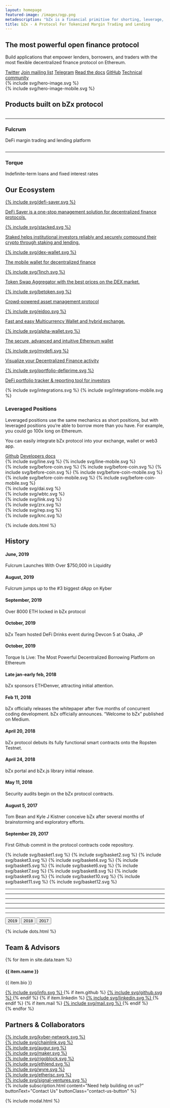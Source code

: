 ```yaml
---
layout: homepage
featured-image: /images/ogp.png
metadescription: "bZx is a financial primitive for shorting, leverage, borrowing, and lending that empowers decentralized, efficient, and rent-free blockchain applications."
title: bZx - A Protocol For Tokenized Margin Trading and Lending
---
```


<section class="text-center color-primary">
    <div class="container container-md">
        <h1 class="fs-46 fs-sm-32 fw-800 lh-120 mt-40 mb-30 fs-sm-32 color-black">The most powerful open finance protocol</h1>
    </div>
    <div class="container container-lg">
        <p class="fs-20 fs-sm-13 lh-160 ">Build applications that empower lenders, borrowers, and traders with the most flexible decentralized finance protocol on Ethereum.</p>
    </div>
</section>

<section class="mt-40 bg-wave text-center">
    <div class="buttons-wrapper container container-md d-flex f-wrap j-content-sb px-65 px-xs-15">
        <a href="{{ site.data.social-icons.twitter.url }}" class="button button-primary button-lg d-flex j-content-center mb-10">Twitter</a>
        <a href="#" class="button button-primary button-lg d-flex j-content-center mb-10 join-mailing-list">Join mailing list</a>
        <a href="{{ site.data.social-icons.telegram.url }}" class="button button-primary button-lg d-flex j-content-center mb-10">Telegram</a>
        <a href="https://docs.bzx.network/" class="button button-primary button-lg d-flex j-content-center mb-10">Read the docs</a>
        <a href="{{ site.data.social-icons.github.url }}" class="button button-primary button-lg d-flex j-content-center mb-10">GitHub</a>
        <a href="{{ site.data.social-icons.discord.url }}" class="button button-primary button-lg d-flex j-content-center mb-10">Technical community</a>
    </div>
    <div class="mt-xl-r-120 mx-auto mw-100 hidden-xs container-xl">
    {% include svg/hero-image.svg %}
    </div>
    {% include svg/hero-image-mobile.svg %}

</section>

<section class="text-center pt-55 pt-xs-45 pb-80 pb-xs-30 bg-tertiary">
    <div class="container container-lg p-relative before-product-protocol">
        <h2 class="fs-32 fs-sm-24 lh-140 fw-700 color-white mb-45">Products built on bZx protocol</h2>
        <div class="d-flex j-content-sb j-md-content-sa f-wrap">
            <div class="product-protocol">
                <div class="item">
                    <a href="https://fulcrum.trade">  
                        <img data-src="/images/carousel/fulcrum.jpg" class="lazyload item-img">
                    </a>
                    <hr />
                    <h3 class="fs-24 fs-sm-20 fw-700 lh-160 mb-15 mb-xs-0">Fulcrum</h3>
                    <p class="lh-160">DeFi margin trading and lending platform</p>
                </div>
            </div>
            <div class="product-protocol">
                <div class="item">
                    <a href="https://torque.loans">
                        <img data-src="/images/carousel/torque.jpg" class="lazyload item-img">
                    </a>
                    <hr />
                    <h3 class="fs-24 fs-sm-20 fw-700 lh-160 mb-15 mb-xs-0">Torque</h3>
                    <p class="lh-160">Indefinite-term loans and fixed interest rates</p>
                </div>
            </div>
        </div>
    </div>
</section>

<section class="bg-tertiary color-white p-relative svg-integration overflow">
    <div class="container container-xl before-integraion after-integraion pb-445 pb-xs-0 z-index-2">
        <h2 class="fs-32 fs-sm-24 lh-140 fw-700 text-center mb-45">Our Ecosystem</h2>
        <div class="d-flex f-wrap j-content-sb j-md-content-sa">
          <div class="wrap-integrations">
                <div class="item-integrations">
                    <div class="circle top left"></div>
                    <div class="circle bottom left"></div>
                    <div class="circle top right"></div>
                    <div class="circle bottom right z-index-2"></div>  
                    <a href="https://defisaver.com/">
                    {% include svg/defi-saver.svg %}
                    <p>DeFi Saver is a one-stop management solution for decentralized finance protocols.</p>
                    </a>
                </div>
            </div>
            <div class="wrap-integrations">
                <div class="item-integrations">
                <div class="circle top left"></div>
                <div class="circle bottom left"></div>
                <div class="circle top right"></div>
                <div class="circle bottom right z-index-2"></div>
                <a href="https://staked.us/">
                {% include svg/stacked.svg %}
                <p>Staked helps institutional investors reliably and securely compound their crypto through staking and lending.</p>
                </a>
                </div>
            </div>
            <div class="wrap-integrations">
                <div class="item-integrations">
                <div class="circle top left"></div>
                <div class="circle bottom left"></div>
                <div class="circle top right"></div>
                <div class="circle bottom right z-index-2"></div>
                <a href="https://dexwallet.io">
                {% include svg/dex-wallet.svg %}
                <p>The mobile wallet for decentralized finance</p>
                </a>
                </div>
            </div>
            <div class="wrap-integrations">
                <div class="item-integrations">
                    <div class="circle top left"></div>
                    <div class="circle bottom left"></div>
                    <div class="circle top right"></div>
                    <div class="circle bottom right z-index-2"></div>
                    <a href="https://1inch.exchange/">
                    {% include svg/1inch.svg %}
                    <p>Token Swap Aggregator with the best prices on the DEX market.</p>
                    </a>
                </div>
            </div>
            <div class="wrap-integrations">
                <div class="item-integrations">
                    <div class="circle top left"></div>
                    <div class="circle bottom left"></div>
                    <div class="circle top right"></div>
                    <div class="circle bottom right z-index-2"></div>
                    <a href="https://betoken.fund/">
                    {% include svg/betoken.svg %}
                    <p>Crowd-powered asset management protocol</p>
                    </a>
                </div>
            </div>
            <div class="wrap-integrations">
                <div class="item-integrations">
                <div class="circle top left"></div>
                <div class="circle bottom left"></div>
                <div class="circle top right"></div>
                <div class="circle bottom right z-index-2"></div>
                <a href="https://eidoo.io/">
                {% include svg/eidoo.svg %}
                <p>Fast and easy Multicurrency Wallet and hybrid exchange.</p>
                </a>
                </div>
            </div>
            <div class="wrap-integrations">
                <div class="item-integrations">
                <div class="circle top left"></div>
                <div class="circle bottom left"></div>
                <div class="circle top right"></div>
                <div class="circle bottom right z-index-2"></div>
                <a href="https://alphawallet.com/">
                {% include svg/alpha-wallet.svg %}
                <p>The secure, advanced and intuitive Ethereum wallet</p>
                </a>
                </div>
            </div>
            <div class="wrap-integrations">
                <div class="item-integrations">
                <div class="circle top left"></div>
                <div class="circle bottom left"></div>
                <div class="circle top right"></div>
                <div class="circle bottom right z-index-2"></div>
                <a href="https://mydefi.org/">
                {% include svg/mydefi.svg %}
                <p>Visualize your Decentralized Finance activity</p>
                </a>
                </div>
            </div>
            <div class="wrap-integrations">
                <div class="item-integrations">
                <div class="circle top left"></div>
                <div class="circle bottom left"></div>
                <div class="circle top right"></div>
                <div class="circle bottom right z-index-2"></div>
                <a href="https://portfolio.defiprime.com/">
                {% include svg/portfolio-defiprime.svg %}
                <p>DeFi portfolio tracker & reporting tool for investors</p>
                </a>
                </div>
            </div>
        </div>
    </div>
    <div class="integrations-svg-wrapper">    
        {% include svg/integrations.svg %}
        {% include svg/integrations-mobile.svg %}
        <script>
            function integrationsResizer(){
                var integrationsSVG = document.querySelector(".integrations-svg-wrapper > svg.desktop");
                var newHeight = window.innerWidth * 490/1440;
                if (newHeight < 490)
                    integrationsSVG.setAttribute("height", `${newHeight}px`);
            };
            integrationsResizer();
            window.addEventListener("resize", integrationsResizer);

        </script>
    </div>
</section>

<section class="text-center bg-primary color-white pt-55 pt-xs-35 mt-xs-r-5 pb-40 p-relative">
    <div class="container container-xs">
        <h2 id="how-it-works" class="fs-32 fs-sm-24 lh-140 fw-700 text-center mb-45">Why Is Decentralized Margin Trading Better?</h2>
    </div>
    <div class="container container-xl">
        <div class="d-flex j-content-sb j-md-content-sa j-sm-content-center j-xs-content-center f-wrap px-50 px-xs-40">
            <div class="mw-px-280 mb-xs-40">
                {% include svg/minimal-risk.svg %}
                <h3 class="fs-24 fs-sm-20 lh-160 mb-15">Minimal Risk</h3>
                <p class="fs-14 fs-sm-10 lh-160">Whether you’re a lender or borrower, you stay in control of your keys. Never worry about exchanges getting hacked or stealing your funds. bZx smart contracts  passed a <a class="color-tertiary" href="https://github.com/mattdf/audits/blob/master/bZx/bzx-audit.pdf">successful audit</a> by ZK Labs.</p>
            </div>
            <div class="mw-px-280 mb-xs-40">
                {% include svg/passive-income.svg %}
                <h3 class="fs-24 fs-sm-20 lh-160 mb-15">Passive Income</h3>
                <p class="fs-14 fs-sm-10 lh-160">Make money with the assets you already hold in your wallet without giving up control of them. Interest rates on margin loans are often much higher than traditional loans while being far safer.</p>
            </div>
            <div class="mw-px-280 mb-xs-40 mt-md-40">
                {% include svg/lower-fees.svg %}
                <h3 class="fs-24 fs-sm-20 lh-160 mb-15">Lower Fees</h3>
                <p class="fs-14 fs-sm-10 lh-160">Traders on centralized exchanges pay higher interest rates to compensate lenders for the risk of the exchange getting hacked. Decentralized margin lending makes trading more affordable.</p>
            </div>
        </div>
    </div>
</section>

<section class="safer-section text-center bg-primary color-white p-relative overflow-xl" id="visible-insured">
    <div class="container container-md pt-55 pt-xs-0 p-relative z-index-2">
        <h3 class="fs-24 fs-sm-20 fw-700 lh-160 lh-xs-150 mb-15 color-tertiary">Insured with the bZx guarantee fund</h3>
        <p class="lh-160 mb-30">bZx pools loans together in a decentralized clearinghouse. Lenders can lend to a whole pool of people, averaging risk across many borrowers, allowing for a more predictable income stream. All bZx loans are insured with the bZx guarantee fund.</p>
        <a href="/blog/governance-is-powerful-capturing-value-with-bzrx" class="button button-primary button-sm d-flex j-content-center m-auto">Read more</a>
    </div>
    <div class="p-relative svg-insured mt-r-90 mt-xs-60 mb-40 mb-xs-20">
        {% include svg/insured.svg %}
        {% include svg/insured-mobile.svg %}        
    </div>
    <div class="p-relative before-smoke">
        <div class="p-relative smoking-tube overflow-x visible-lg">
            {% include svg/smoking-tube.svg %}
            <canvas id="safer-smoke" ></canvas>
        </div>
        <div id="visible-wheel">
            {% include svg/wheel.svg %}
        </div>
    </div>
    <div class="p-relative mb-20 mb-xs-0 mt-r-180 mt-xs-100" id="visible-token">    
            <div class="container container-xs mb-60 mb-xs-10 mt-lg-r-90 mt-xs-20 p-relative opacity-trumpet">
            <h3 class="fs-24 fs-sm-20 fw-700 lh-160 lh-xs-150 mb-30 color-tertiary">BZRX Governance Token </h3>
            <p class="lh-160 mb-25">The BZRX token is used by relays to collect trading fees. Token holders decide how to upgrade the bZx protocol.</p>
            <a href="/blog/governance-is-powerful-capturing-value-with-bzrx" class="button button-primary button-sm d-flex j-content-center m-auto">Read more</a>
        </div>    
        <div class="token-svg-wrapper">
            {% include svg/token.svg %}
            {% include svg/token-mobile.svg %}   
            <script>
                function tokenResizer(){
                    var tokenSVG = document.querySelector(".token-svg-wrapper > svg.desktop");
                    var newHeight = window.innerWidth * 561/1440;
                    if (newHeight < 561)
                        tokenSVG.setAttribute("height", `${newHeight}px`);
                };
                tokenResizer();
                window.addEventListener("resize", tokenResizer);

            </script>
        </div>


    </div>
</section>

{% include dots.html %}

<section class="text-center color-white p-relative bg-secondary bt-20 bt-xs-14 bt-secondary pt-40 overflow-x-xl" id="visible-long">
    <div class="container container-xs pb-xs-35 p-relative z-index-2">
        <h2 class="fs-32 fs-sm-24 lh-140 fw-700 text-center mb-25">How bZx Margin Trading Works</h2>
        <h3 class="fs-24 fs-sm-20 fw-700 lh-160 lh-xs-150 mb-15 color-tertiary">Long Positions</h3>
        <p class="lh-160 mb-25">Taking a long position involves a simple swapping of one asset for another. For example, you could swap DAI for ETH because you think ETH will go up in value faster than DAI.</p>
        <a href="https://fulcrum.trade" class="button button-primary button-xl d-flex j-content-center m-auto">Try 4x long on fulcrum</a>
    </div>
    <div class="long-svg-wrapper">
        {% include svg/long-positions.svg %}    
    </div>
    {% include svg/long-positions-mobile.svg %}
</section>

{% include dots.html %}

<section class="text-center bg-primary color-white pb-80 pb-xs-20 p-relative overflow-x-xl" id="visible-short">
    <div class="container container-xs pt-140 pt-xs-90 pb-500 pb-xs-30 p-relative z-index-2">
        <h3 class="fs-24 fs-sm-20 fw-700 lh-160 lh-xs-150 mb-15 color-tertiary">Short Positions</h3>
        <p class="lh-160 mb-25  fs-sm-12">Taking a short position is more complicated. A short position is betting that something will go down over time. Short positions require escrow, leverage, and margin calls.</p>
        <a href="https://fulcrum.trade" class="button button-primary button-xl d-flex j-content-center m-auto">Try 4x short on fulcrum</a>
    </div>
    <div class="short-positions-svg-wrapper">
        {% include svg/short-positions.svg %}
        {% include svg/short-positions-mobile.svg %}
    </div>
    <script>
        function shortPositionsResizer(){
            var shortPositionsSVG = document.querySelector(".short-positions-svg-wrapper > svg.desktop");
            var newHeight = window.innerWidth * 768/944;
            if (newHeight < 768)
                shortPositionsSVG.setAttribute("height", `${newHeight}px`);
        };
        shortPositionsResizer();
        window.addEventListener("resize", shortPositionsResizer);
    </script>
    <div class="container container-md px-65 px-xs-15 mb-45">
        <h3 class="fs-24 fs-sm-20 fw-700 lh-160 lh-xs-150 mb-15 color-tertiary">Leveraged Positions</h3>
        <p class="lh-160 mb-15 fs-sm-12">Leveraged positions use the same mechanics as short positions, but with leveraged positions you’re able to borrow more than you have. For example, you could go 100x long on Ethereum. </p>
        <p class="lh-160 mb-20 fs-sm-12">You can easily integrate bZx protocol into your exchange, wallet or web3 app. </p>
        <a href="{{ site.data.social-icons.github.url}}" class="button button-primary button-md mx-15 d-inline-block">Github</a>
        <a href="https://docs.bzx.network/" class="button button-primary button-md mx-15 d-inline-block">Developers docs</a>
    </div>
    <div>
        {% include svg/line.svg %}
        {% include svg/line-mobile.svg %}
        <div class="d-flex j-content-sb m-auto container-before-coin">
            {% include svg/before-coin.svg %}
            {% include svg/before-coin.svg %}
            {% include svg/before-coin.svg %}
            {% include svg/before-coin-mobile.svg %}
            {% include svg/before-coin-mobile.svg %}
            {% include svg/before-coin-mobile.svg %}
        </div>
        <div class="d-flex j-content-center f-wrap m-auto mw-lg-px-400">
            <div class="container-coin">
                <div class="circle top left"></div>
                <div class="circle bottom left"></div>
                <div class="circle top right"></div>
                <div class="circle bottom right"></div>
                <div class="item-coin">
                    <div class="coin">
                        {% include svg/dai.svg %}
                    </div>
                </div>
            </div>
            <div class="container-coin">
                <div class="circle top left"></div>
                <div class="circle bottom left"></div>
                <div class="circle top right"></div>
                <div class="circle bottom right"></div>
                <div class="item-coin">
                    <div class="coin">
                        {% include svg/wbtc.svg %}
                    </div>
                </div>
            </div>
            <div class="container-coin">
                <div class="circle top left"></div>
                <div class="circle bottom left"></div>
                <div class="circle top right"></div>
                <div class="circle bottom right"></div>
                <div class="item-coin">
                    <div class="coin">
                        {% include svg/link.svg %}
                    </div>
                </div>
            </div>
            <div class="container-coin container-coin-dark">
                <div class="circle top left"></div>
                <div class="circle bottom left"></div>
                <div class="circle top right"></div>
                <div class="circle bottom right"></div>
                <div class="item-coin">
                    <div class="coin">
                        {% include svg/zrx.svg %}
                    </div>
                </div>
            </div>
            <div class="container-coin container-coin-dark">
                <div class="circle top left"></div>
                <div class="circle bottom left"></div>
                <div class="circle top right"></div>
                <div class="circle bottom right"></div>
                <div class="item-coin">
                    <div class="coin">
                        {% include svg/rep.svg %}
                    </div>
                </div>
            </div>
            <div class="container-coin container-coin-dark">
                <div class="circle top left"></div>
                <div class="circle bottom left"></div>
                <div class="circle top right"></div>
                <div class="circle bottom right"></div>
                <div class="item-coin">
                    <div class="coin">
                        {% include svg/knc.svg %}
                    </div>
                </div>
            </div>
        </div>
    </div>
</section>

{% include dots.html %}
<section class="text-center pt-55 pt-xs-30 overflow-x" id="history-section">
    <div class="container container-xl pb-xs-55">
    <h2 id="history" class="fs-32 fs-sm-24 lh-140 fw-700 text-center mb-50 mb-xs-40 color-primary">History</h2>
        <div id="2019" class="tabcontent active">
          <div class="container-tabs d-flex j-content-sb">
              <div class="item-tabs mb-60 mb-xs-50">
                  <h4 class="fs-22 fs-sm-18 fw-700 lh-150 color-secondary mb-10">June, 2019</h4>
                  <p class="fs-14 fs-sm-11 lh-160 color-primary mb-xs-15">Fulcrum Launches With Over $750,000 in Liquidity</p>
              </div>
              <div class="item-tabs mb-60 mb-xs-50">
                  <h4 class="fs-22 fs-sm-18 fw-700 lh-150 color-secondary mb-10">August, 2019</h4>
                  <p class="fs-14 fs-sm-11 lh-160 color-primary mb-xs-15">Fulcrum jumps up to the #3 biggest dApp on Kyber</p>
              </div>
              <div class="item-tabs mb-60 mb-xs-50">
                  <h4 class="fs-22 fs-sm-18 fw-700 lh-150 color-secondary mb-10">September, 2019</h4>
                  <p class="fs-14 fs-sm-11 lh-160 color-primary mb-xs-15">Over 8000 ETH locked in bZx protocol</p>
              </div>
          </div>
          <div class="container-tabs d-flex j-content-center">
              <div class="item-tabs mb-90 mb-xs-50 px-25">
                  <h4 class="fs-22 fs-sm-18 fw-700 lh-150 color-secondary mb-10">October, 2019</h4>
                  <p class="fs-14 fs-sm-11 lh-160 color-primary">bZx Team hosted DeFi Drinks event during Devcon 5 at Osaka, JP</p>
              </div>
              <div class="item-tabs mb-90 mb-xs-50 px-25">
                  <h4 class="fs-22 fs-sm-18 fw-700 lh-150 color-secondary mb-10">October, 2019</h4>
                  <p class="fs-14 fs-sm-11 lh-160 color-primary">Torque Is Live: The Most Powerful Decentralized Borrowing Platform on Ethereum</p>
              </div>
          </div>
        </div>
        <div id="2018" class="tabcontent">
            <div class="container-tabs d-flex j-content-sb">
                <div class="item-tabs mb-60 mb-xs-50">
                    <h4 class="fs-22 fs-sm-18 fw-700 lh-150 color-secondary mb-10">Late jan-early feb, 2018</h4>
                    <p class="fs-14 fs-sm-11 lh-160 color-primary mb-xs-15">bZx sponsors ETHDenver, attracting initial attention.</p>
                </div>
                <div class="item-tabs mb-60 mb-xs-50">
                    <h4 class="fs-22 fs-sm-18 fw-700 lh-150 color-secondary mb-10">Feb 11, 2018</h4>
                    <p class="fs-14 fs-sm-11 lh-160 color-primary mb-xs-15">bZx officially releases the whitepaper after five months of concurrent coding development. bZx officially announces. “Welcome to bZx” published on Medium.</p>
                </div>
                <div class="item-tabs mb-60 mb-xs-50">
                    <h4 class="fs-22 fs-sm-18 fw-700 lh-150 color-secondary mb-10">April 20, 2018</h4>
                    <p class="fs-14 fs-sm-11 lh-160 color-primary mb-xs-15">bZx protocol debuts its fully functional smart contracts onto the Ropsten Testnet.</p>
                </div>
            </div>
            <div class="container-tabs d-flex j-content-center">
                <div class="item-tabs mb-90 mb-xs-50 px-25">
                    <h4 class="fs-22 fs-sm-18 fw-700 lh-150 color-secondary mb-10">April 24, 2018</h4>
                    <p class="fs-14 fs-sm-11 lh-160 color-primary">bZx portal and bZx.js library initial release.</p>
                </div>
                <div class="item-tabs mb-90 mb-xs-50 px-25">
                    <h4 class="fs-22 fs-sm-18 fw-700 lh-150 color-secondary mb-10">May 11, 2018</h4>
                    <p class="fs-14 fs-sm-11 lh-160 color-primary">Security audits begin on the bZx protocol contracts.</p>
                </div>
            </div>
        </div>
        <div id="2017" class="tabcontent">
            <div class="container-tabs d-flex j-content-sb"></div>
            <div class="container-tabs d-flex j-content-center">
                <div class="item-tabs mb-90 mb-xs-50 px-25">
                    <h4 class="fs-22 fs-sm-18 fw-700 lh-150 color-secondary mb-10">August 5, 2017</h4>
                    <p class="fs- fs-sm-11 lh-160 color-primary mb-xs-15">Tom Bean and Kyle J Kistner conceive bZx after several months of brainstorming and exploratory efforts.</p>
                </div>
                <div class="item-tabs mb-90 mb-xs-50 px-25">
                    <h4 class="fs-22 fs-sm-18 fw-700 lh-150 color-secondary mb-10">September 29, 2017</h4>
                    <p class="fs-14 fs-sm-11 lh-160 color-primary mb-xs-15">First Github commit in the protocol contracts code repository.</p>
                </div>
            </div>
        </div>
        <div class="mb-r-25 hidden-xs">
            {% include svg/basket1.svg  %}
            {% include svg/basket2.svg  %}
            {% include svg/basket3.svg  %}
            {% include svg/basket4.svg  %}
            {% include svg/basket5.svg  %}
            {% include svg/basket6.svg  %}
            {% include svg/basket7.svg  %}
            {% include svg/basket8.svg  %}
            {% include svg/basket9.svg  %}
            {% include svg/basket10.svg %}
            {% include svg/basket11.svg %}
            {% include svg/basket12.svg %}
        </div>
    </div>
    <div>
        <hr class="bt-1 bt-primary m-0" />
        <hr class="bt-6 bt-white m-0" />
        <hr class="bt-1 bt-primary m-0" />
        <hr class="bt-2 bt-tertiary m-0" />
        <hr class="bt-1 bt-primary m-0" />
        <hr class="bt-6 bt-white m-0" />
    </div>
    <div class="tab">
        <div class="buttons-tabs">
            <button class="tablinks active" data-year="2019" id="button2019">2019</button>
            <button class="tablinks" data-year="2018"  id="button2018">2018</button>
            <button class="tablinks" data-year="2017" id="button2017">2017</button>
        </div>
    </div>
</section>

{% include dots.html %}

<section class="bg-primary wrapper-team pt-35 pb-80 overflow">
    <h2 id="team" class="fs-32 fs-sm-24 lh-140 fw-700 mb-35 mb-xs-20 color-white text-center">Team & Advisors</h2>
    <div class="container d-flex j-content-sb container-team p-relative">
        {% for item in site.data.team %}
            <div class="item-team d-flex flex-d-c flex-xs-d-r">
                <div class="wrapper-img-team">
                    <img data-src="{{ item.image }}" class="lazyload img-team">
                </div>
                <div>
                    <h4 class="fs-22 fs-sm-18 lh-150 color-primary mb-5">{{ item.name }}</h4>
                    <p class="fs-14 fs-sm-12 lh-180 mb-15">{{ item.bio }}</p>
                    <div class="icon-media d-flex">
                        <a href="#" class="info" data-name="{{ item.name }}" data-bio="{{ item.bio }}" data-info="{{ item.info }}">
                            {% include svg/info.svg %}
                        </a>
                        {% if  item.github %}
                        <a href="{{ item.github }}" target="_blank">
                            {% include svg/github.svg %}
                        </a>
                        {% endif %}
                        {% if  item.linkedin %}
                        <a href="{{ item.linkedin }}"  target="_blank">
                            {% include svg/linkedin.svg %}
                        </a>
                        {% endif %}
                        {% if  item.mail %}
                        <a href="mailto:{{ item.mail }}" target="_blank">
                            {% include svg/mail.svg %}
                        </a>
                        {% endif %}
                    </div>
                </div>
            </div>
        {% endfor %}
        <div class="after-team">
            <div class="circle top left"></div>
            <div class="circle bottom left"></div>
            <div class="circle top right"></div>
            <div class="circle bottom right"></div>
        </div>
    </div>
    <h2 class="fs-32 fs-sm-24 lh-140 fw-700 color-white text-center mt-70 mt-xs-40 mb-40">Partners & Collaborators</h2>
    <div class="container container-xl d-flex f-wrap j-content-sb a-items-center pb-60 px-50 px-xs-15">
        <div class="item-partners">
            <a href="https://kyber.network/">
            {% include svg/kyber-network.svg %}
            </a>
        </div>
        <div class="item-partners">
          <a href="https://chain.link/">
            {% include svg/chainlink.svg %}
            </a>
        </div>
        <div class="item-partners">
            <a href="https://www.augur.net/">
            {% include svg/augur.svg %}
            </a>
        </div>
        <div class="item-partners">
            <a href="https://makerdao.com/">
            {% include svg/maker.svg %}
            </a>
        </div>
        <div class="item-partners">
            <a href="https://rigoblock.com/">
            {% include svg/rigoblock.svg %}
            </a>
        </div>
        <div class="item-partners">
            <a href="https://ethlend.io/">
            {% include svg/ethlend.svg %}
            </a>
        </div>
        <div class="item-partners">
            <a href="https://www.sendwyre.com/">
            {% include svg/wyre.svg %}
            </a>
        </div>
        <div class="item-partners">
            <a href="https://etherisc.com/">
            {% include svg/etherisc.svg %}
            </a>
        </div>
        <div class="item-partners">
            <a href="https://signal.vc/">
            {% include svg/signal-ventures.svg %}
            </a>
        </div>
    </div>
</section>
<section class="wrapper-subscription">
    {% include subscription.html content="Need help building on us?" buttonText="Contact Us" buttonClass="contact-us-button" %}
</section>

{% include modal.html %}


<script type="application/ld+json">
{
  "@context": "http://schema.org/",
  "@id": "https://bzx.network/#organization",
  "@type": "Corporation",
  "name": "bZx",
  "legalName": "bZeroX, LLC",
  "description": "The most powerful open finance protocol",
  "url": "https://bzx.network/",
  "logo": "https://bzx.network/images/bzx-logo-200x200.png",
  "address": {
    "@type": "PostalAddress",
    "addressLocality": "Atlanta, GA",
    "postalCode": "31150",
    "streetAddress": "P.O. Box 501582"
  },
  "email": "hello@bzx.network",
  "foundingDate": "2017-08-05",

  "sameAs": [
    "https://www.linkedin.com/company/b0x/",
    "https://twitter.com/bzxHQ",
    "https://www.facebook.com/b0xNetwork/",
    "https://bzx.network/",
    "https://b0x.network/"
  ],

  "owns": [
    {
      "@type": "WebSite",
      "name": "Fulcrum",
      "url": "https://fulcrum.trade"
    },
    {
      "@type": "WebSite",
      "name": "Torque",
      "url": "https://torque.loans"
    }
  ],
  "founders": [
    {
      "@type": "Person",
      "name": "Tom Bean",
      "sameAs": "https://twitter.com/tcbean"
    },
    {
      "@type": "Person",
      "name": "Kyle Kistner",
      "sameAs": "https://twitter.com/BeTheb0x"
    }
  ]
}
</script>
<script type='application/ld+json'>{
	"@context":"https://schema.org",
	"@type":"WebSite",
	"@id":"https://bzx.network/#website",
	"url":"https://bzx.network",
	"name":"bZx"

}
</script>
